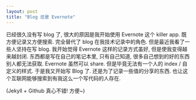 ```yaml
--- 
layout: post
title: "Blog 还是 Evernote"
---
```


已经很久没有写 blog 了, 很大的原因是我开始使用 Evernote 这个 killer app. 既方便记录又方便搜索. 完全替代了 blog 在我技术记录中的角色. 但是最近我看了一些人坚持在写 blog. 我开始觉得 Evernote 这样的记录方式虽好, 但是使我变得越来越封闭. 东西都是写在自己的笔记本里, 只有自己知道, 很多自己想到的好的东西别人都无法获取. Evernote 虽然可以 share. 但是毕竟无法有一个人的 index / 自定义的样式. 于是我又开始写 Blog 了. 还是为了记录一些值的分享的东西. 也让这个互联网能够搜索到有我这么一个写代码的人存在.

(Jekyll + Github 真心不错! 方便~)
